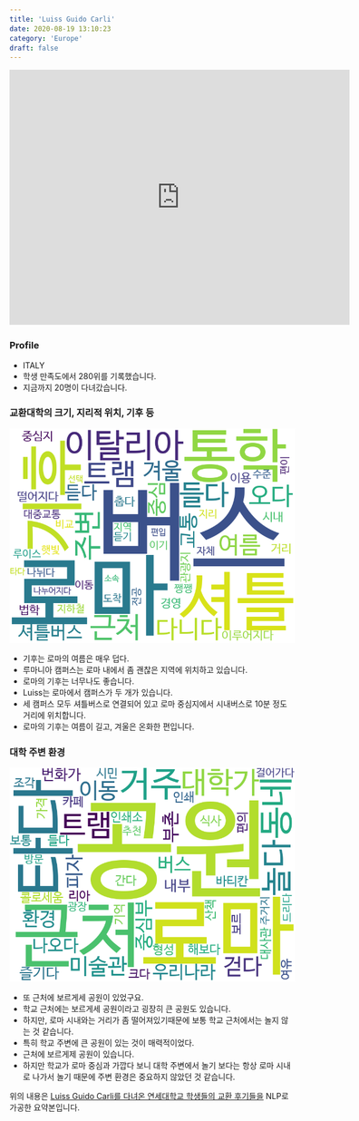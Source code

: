 ```yaml
---
title: 'Luiss Guido Carli'
date: 2020-08-19 13:10:23
category: 'Europe'
draft: false
---
```


<iframe
width="600"
height="450"
frameborder="0" style="border:0"
src="https://www.google.com/maps/embed/v1/place?key=AIzaSyC9e1AME-pVmWC4hBpFdu5S4dKzyepa3HQ&q=Luiss+Guido+Carli&center=41.9247907,12.493758300000001&zoom=14" allowfullscreen>
</iframe>

### Profile

* ITALY
* 학생 만족도에서 280위를 기록했습니다.
* 지금까지 20명이 다녀갔습니다. 

### 교환대학의 크기, 지리적 위치, 기후 등

![gen_info-WordCloud](../univ_wordclouds_okt/gen_info/IT000008_gen_info_okt.png)

* 기후는 로마의 여름은 매우 덥다.
* 루마니아 캠퍼스는 로마 내에서 좀 괜찮은 지역에 위치하고 있습니다.
* 로마의 기후는 너무나도 좋습니다.
* Luiss는 로마에서 캠퍼스가 두 개가 있습니다.
* 세 캠퍼스 모두 셔틀버스로 연결되어 있고 로마 중심지에서 시내버스로 10분 정도 거리에 위치합니다.
* 로마의 기후는 여름이 길고, 겨울은 온화한 편입니다.


### 대학 주변 환경

![env_info-WordCloud](../univ_wordclouds_okt/env_info/IT000008_env_info_okt.png)

* 또 근처에 보르게세 공원이 있었구요.
* 학교 근처에는 보르게세 공원이라고 굉장히 큰 공원도 있습니다.
* 하지만, 로마 시내와는 거리가 좀 떨어져있기때문에 보통 학교 근처에서는 놀지 않는 것 같습니다.
* 특히 학교 주변에 큰 공원이 있는 것이 매력적이었다.
* 근처에 보르게제 공원이 있습니다.
* 하지만 학교가 로마 중심과 가깝다 보니 대학 주변에서 놀기 보다는 항상 로마 시내로 나가서 놀기 때문에 주변 환경은 중요하지 않았던 것 같습니다.


위의 내용은 [Luiss Guido Carli를 다녀온 연세대학교 학생들의 교환 후기들을](http://oia.yonsei.ac.kr/partner/expReport.asp?ucode=IT000008&bgbn=A) NLP로 가공한 요약본입니다. 
